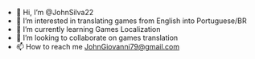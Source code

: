 - 👋 Hi, I’m @JohnSilva22
- 👀 I’m interested in translating games from English into Portuguese/BR
- 🌱 I’m currently learning Games Localization
- 💞️ I’m looking to collaborate on games translation
- 📫 How to reach me JohnGiovanni79@gmail.com

<!---
JohnSilva22/JohnSilva22 is a ✨ special ✨ repository because its `README.md` (this file) appears on your GitHub profile.
You can click the Preview link to take a look at your changes.
--->
